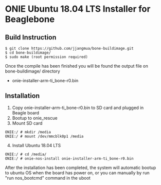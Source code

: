 # ONIE Ubuntu 18.04 LTS Installer for Beaglebone

## Build Instruction
```
$ git clone https://github.com/jjangmua/bone-buildimage.git
$ cd bone-buildimage/
$ sudo make (root permission required)
```
Once the compile has been finished you will be found the output file on bone-buildimage/ directory
* onie-installer-arm-ti_bone-r0.bin

## Installation
1. Copy onie-installer-arm-ti_bone-r0.bin to SD card and plugged in Beagle board
2. Bootup to onie_rescue
3. Mount SD card
```
ONIE:/ # mkdir /media
ONIE:/ # mount /dev/mmcblk0p1 /media
```
4. Install Ubuntu 18.04 LTS
```
ONIE:/ # cd /media/
ONIE:/ # onie-nos-install onie-installer-arm-ti_bone-r0.bin

```

After the installation has been completed, the system will automatic bootup to ubuntu OS when the board has power on, or you can manually by run "run nos_bootcmd" command in the uboot
